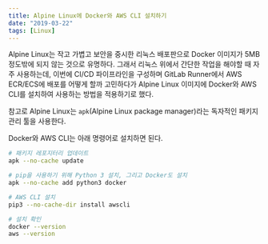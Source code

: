 ```yaml
---
title: Alpine Linux에 Docker와 AWS CLI 설치하기
date: "2019-03-22"
tags: [Linux]
---
```


Alpine Linux는 작고 가볍고 보안을 중시한 리눅스 배포판으로 Docker 이미지가 5MB 정도밖에 되지 않는 것으로 유명하다.
그래서 리눅스 위에서 간단한 작업을 해야할 때 자주 사용하는데, 이번에 CI/CD 파이프라인을 구성하며 GitLab Runner에서 AWS ECR/ECS에 배포를 어떻게 할까 고민하다가 Alpine Linux 이미지에 Docker와 AWS CLI를 설치하여 사용하는 방법을 적용하기로 했다.

참고로 Alpine Linux는 `apk`(Alpine Linux package manager)라는 독자적인 패키지 관리 툴을 사용한다. 

Docker와 AWS CLI는 아래 명령어로 설치하면 된다.
```bash
# 패키지 레포지터리 업데이트
apk --no-cache update

# pip을 사용하기 위해 Python 3 설치, 그리고 Docker도 설치
apk --no-cache add python3 docker

# AWS CLI 설치
pip3 --no-cache-dir install awscli

# 설치 확인
docker --version
aws --version
```
